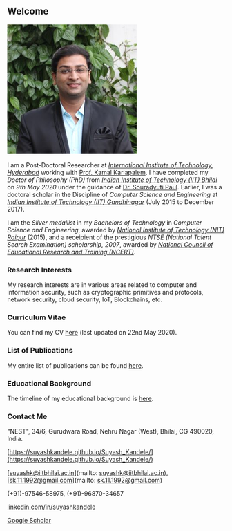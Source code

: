 <!--- load your font awesome icons for Font Awesome 5 --->
<link rel="stylesheet" href="https://maxcdn.bootstrapcdn.com/font-awesome/4.7.0/css/font-awesome.min.css">
<!--- load the theme js script after markdown-editor.min.js --->
<!--- <script src="/path/to/js/themes/fa5/theme.js"></script> --->
<link rel="stylesheet" href="https://cdn.rawgit.com/jpswalsh/academicons/master/css/academicons.min.css">

## Welcome

![Image](/Photo-Suyash300.jpg)

I am a Post-Doctoral Researcher at [_International Institute of Technology, Hyderabad_](https://www.iiit.ac.in/) working with [Prof. Kamal Karlapalem](https://www.iiit.ac.in/people/faculty/kamal/). I have completed my _Doctor of Philosophy (PhD)_ from [_Indian Institute of Technology (IIT) Bhilai_](https://www.iitbhilai.ac.in/) on _9th May 2020_ under the guidance of [Dr. Souradyuti Paul](http://souradyuti.com/). Earlier, I was a doctoral scholar in the Discipline of _Computer Science and Engineering_ at [_Indian Institute of Technology (IIT) Gandhinagar_](https://www.iitgn.ac.in/) (July 2015 to December 2017).

I am the _Silver medallist_ in my _Bachelors of Technology_ in _Computer Science and Engineering_, awarded by [_National Institute of Technology (NIT) Raipur_](http://www.nitrr.ac.in/) (2015), and a receipient of the prestigious _NTSE (National Talent Search Examination) scholarship, 2007_, awarded by [_National Council of Educational Research and Training (NCERT)_](http://ncert.nic.in/).

### Research Interests

My research interests are in various areas related to computer and information security, such as cryptographic primitives and protocols, network security, cloud security, IoT, Blockchains, etc. 

### Curriculum Vitae

You can find my CV [here](CV-2020-05-22.pdf) (last updated on 22nd May 2020).

### List of Publications

My entire list of publications can be found [here](publications).

### Educational Background

The timeline of my educational background is [here](education).

<!--- ### My hobbies --->

<!--- [here](hobbies). --->

### Contact Me

<i class="fa fa-home"></i> "NEST", 34/6, Gurudwara Road, Nehru Nagar (West), Bhilai, CG 490020, India.

<i class="fa fa-globe"></i> [https://suyashkandele.github.io/Suyash_Kandele/](https://suyashkandele.github.io/Suyash_Kandele/)

<i class="fa fa-envelope-square"></i> [suyashk@iitbhilai.ac.in](mailto: suyashk@iitbhilai.ac.in), [sk.11.1992@gmail.com](mailto: sk.11.1992@gmail.com)

<i class="fa fa-mobile"></i> (+91)-97546-58975, (+91)-96870-34657

<i class="fa fa-linkedin-square"></i> [linkedin.com/in/suyashkandele](https://linkedin.com/in/suyashkandele)

<i class="ai ai-google-scholar-square"></i> [Google Scholar](https://scholar.google.com/citations?user=qQxlLMsAAAAJ&hl=en)

<!--- ![Email](/Icon-Mail20.png) [suyashk@iitbhilai.ac.in](mailto: suyashk@iitbhilai.ac.in), [sk.11.1992@gmail.com](mailto: sk.11.1992@gmail.com) --->

<!--- ![LinkedIn](/Icon-LinkedIn20.png) [https://linkedin.com/in/suyashkandele](https://linkedin.com/in/suyashkandele) --->

<!--- ![Address](/Icon-Home20.png) "NEST", 34/6, Gurudwara Road, Nehru Nagar (West), Bhilai, CG 490020, India. --->

<!--- ![Phone No.](/Icon-Phone20.png) (+91)-97546-58975, (+91)-96870-34657 --->

<!--- ![Website](/Icon-Web20.png) [https://suyashkandele.github.io/Suyash_Kandele/](https://suyashkandele.github.io/Suyash_Kandele/) --->
